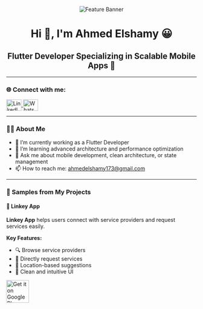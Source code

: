 <p align="center">
  <img src="https://user-images.githubusercontent.com/88105077/157883808-762a27a1-c1c5-447c-80a1-fb892f511393.png" alt="Feature Banner" />
</p>

<h1 align="center">Hi 👋, I'm Ahmed Elshamy 😀</h1>
<h2 align="center">Flutter Developer Specializing in Scalable Mobile Apps 🚀</h2>

---

### 🌐 Connect with me:

<p align="left">
  <a href="https://www.linkedin.com/in/ahmed-elshamy-107b031b4/" target="blank">
    <img align="center" src="https://raw.githubusercontent.com/rahuldkjain/github-profile-readme-generator/master/src/images/icons/Social/linked-in-alt.svg" alt="LinkedIn" height="30" width="40" />
  </a>
  <a href="https://wa.me/201094473617" target="blank">
    <img align="center" src="https://raw.githubusercontent.com/rahuldkjain/github-profile-readme-generator/master/src/images/icons/Social/whatsapp.svg" alt="WhatsApp" height="30" width="40" />
  </a>
</p>

---

### 👨‍💻 About Me

- 🔭 I’m currently working as a Flutter Developer
- 🌱 I’m learning advanced architecture and performance optimization
- 💬 Ask me about mobile development, clean architecture, or state management
- 📫 How to reach me: ahmedelshamy173@gmail.com


---

### 📱 Samples from My Projects

#### 🔗 Linkey App

**Linkey App** helps users connect with service providers and request services easily.

**Key Features:**
- 🔍 Browse service providers
- 💬 Directly request services
- 📍 Location-based suggestions
- 🎨 Clean and intuitive UI

<p align="left">
  <a href="https://play.google.com/store/apps/details?id=com.yourcompany.linkey" target="_blank">
    <img src="https://upload.wikimedia.org/wikipedia/commons/7/78/Google_Play_Store_badge_EN.svg" alt="Get it on Google Play" height="60"/>
  </a>
</p>

